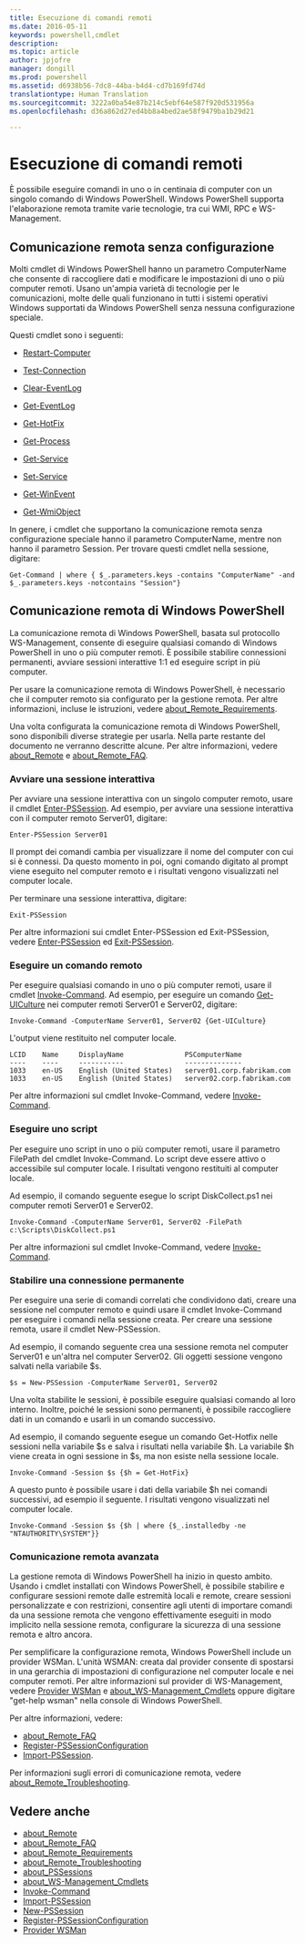 ```yaml
---
title: Esecuzione di comandi remoti
ms.date: 2016-05-11
keywords: powershell,cmdlet
description: 
ms.topic: article
author: jpjofre
manager: dongill
ms.prod: powershell
ms.assetid: d6938b56-7dc8-44ba-b4d4-cd7b169fd74d
translationtype: Human Translation
ms.sourcegitcommit: 3222a0ba54e87b214c5ebf64e587f920d531956a
ms.openlocfilehash: d36a862d27ed4bb8a4bed2ae58f9479ba1b29d21

---
```


# Esecuzione di comandi remoti
È possibile eseguire comandi in uno o in centinaia di computer con un singolo comando di Windows PowerShell. Windows PowerShell supporta l'elaborazione remota tramite varie tecnologie, tra cui WMI, RPC e WS-Management.

## Comunicazione remota senza configurazione
Molti cmdlet di Windows PowerShell hanno un parametro ComputerName che consente di raccogliere dati e modificare le impostazioni di uno o più computer remoti. Usano un'ampia varietà di tecnologie per le comunicazioni, molte delle quali funzionano in tutti i sistemi operativi Windows supportati da Windows PowerShell senza nessuna configurazione speciale.

Questi cmdlet sono i seguenti:

-   [Restart-Computer](https://technet.microsoft.com/en-us/library/dd315301.aspx)

-   [Test-Connection](https://technet.microsoft.com/en-us/library/dd315259.aspx)

-   [Clear-EventLog](https://technet.microsoft.com/en-us/library/dd347552.aspx)

-   [Get-EventLog](https://technet.microsoft.com/en-us/library/dd315250.aspx)

-   [Get-HotFix](https://technet.microsoft.com/en-us/library/e1ef636f-5170-4675-b564-199d9ef6f101)

-   [Get-Process](https://technet.microsoft.com/en-us/library/dd347630.aspx)

-   [Get-Service](https://technet.microsoft.com/en-us/library/dd347591.aspx)

-   [Set-Service](https://technet.microsoft.com/en-us/library/dd315324.aspx)

-   [Get-WinEvent](https://technet.microsoft.com/en-us/library/dd315358.aspx)

-   [Get-WmiObject](https://technet.microsoft.com/en-us/library/dd315295.aspx)

In genere, i cmdlet che supportano la comunicazione remota senza configurazione speciale hanno il parametro ComputerName, mentre non hanno il parametro Session. Per trovare questi cmdlet nella sessione, digitare:

```
Get-Command | where { $_.parameters.keys -contains "ComputerName" -and $_.parameters.keys -notcontains "Session"}
```

## Comunicazione remota di Windows PowerShell
La comunicazione remota di Windows PowerShell, basata sul protocollo WS-Management, consente di eseguire qualsiasi comando di Windows PowerShell in uno o più computer remoti. È possibile stabilire connessioni permanenti, avviare sessioni interattive 1:1 ed eseguire script in più computer.

Per usare la comunicazione remota di Windows PowerShell, è necessario che il computer remoto sia configurato per la gestione remota. Per altre informazioni, incluse le istruzioni, vedere [about_Remote_Requirements](https://technet.microsoft.com/en-us/library/dd315349.aspx).

Una volta configurata la comunicazione remota di Windows PowerShell, sono disponibili diverse strategie per usarla. Nella parte restante del documento ne verranno descritte alcune. Per altre informazioni, vedere [about_Remote](https://technet.microsoft.com/en-us/library/dd347744.aspx) e [about_Remote_FAQ](https://technet.microsoft.com/en-us/library/dd347744.aspx).

### Avviare una sessione interattiva
Per avviare una sessione interattiva con un singolo computer remoto, usare il cmdlet [Enter-PSSession](https://technet.microsoft.com/en-us/library/dd315384.aspx). Ad esempio, per avviare una sessione interattiva con il computer remoto Server01, digitare:

```
Enter-PSSession Server01
```

Il prompt dei comandi cambia per visualizzare il nome del computer con cui si è connessi. Da questo momento in poi, ogni comando digitato al prompt viene eseguito nel computer remoto e i risultati vengono visualizzati nel computer locale.

Per terminare una sessione interattiva, digitare:

```
Exit-PSSession
```

Per altre informazioni sui cmdlet Enter-PSSession ed Exit-PSSession, vedere [Enter-PSSession](https://technet.microsoft.com/en-us/library/dd315384.aspx) ed [Exit-PSSession](https://technet.microsoft.com/en-us/library/dd315322.aspx).

### Eseguire un comando remoto
Per eseguire qualsiasi comando in uno o più computer remoti, usare il cmdlet [Invoke-Command](https://technet.microsoft.com/en-us/library/dd347578.aspx).
Ad esempio, per eseguire un comando [Get-UICulture](https://technet.microsoft.com/en-us/library/dd347742.aspx) nei computer remoti Server01 e Server02, digitare:

```
Invoke-Command -ComputerName Server01, Server02 {Get-UICulture}
```

L'output viene restituito nel computer locale.

```
LCID    Name     DisplayName               PSComputerName
----    ----     -----------               --------------
1033    en-US    English (United States)   server01.corp.fabrikam.com
1033    en-US    English (United States)   server02.corp.fabrikam.com
```

Per altre informazioni sul cmdlet Invoke-Command, vedere [Invoke-Command](https://technet.microsoft.com/en-us/library/22fd98ba-1874-492e-95a5-c069467b8462).

### Eseguire uno script
Per eseguire uno script in uno o più computer remoti, usare il parametro FilePath del cmdlet Invoke-Command. Lo script deve essere attivo o accessibile sul computer locale. I risultati vengono restituiti al computer locale.

Ad esempio, il comando seguente esegue lo script DiskCollect.ps1 nei computer remoti Server01 e Server02.

```
Invoke-Command -ComputerName Server01, Server02 -FilePath c:\Scripts\DiskCollect.ps1
```

Per altre informazioni sul cmdlet Invoke-Command, vedere [Invoke-Command](https://technet.microsoft.com/en-us/library/dd347578.aspx).

### Stabilire una connessione permanente
Per eseguire una serie di comandi correlati che condividono dati, creare una sessione nel computer remoto e quindi usare il cmdlet Invoke-Command per eseguire i comandi nella sessione creata. Per creare una sessione remota, usare il cmdlet New-PSSession.

Ad esempio, il comando seguente crea una sessione remota nel computer Server01 e un'altra nel computer Server02. Gli oggetti sessione vengono salvati nella variabile $s.

```
$s = New-PSSession -ComputerName Server01, Server02
```

Una volta stabilite le sessioni, è possibile eseguire qualsiasi comando al loro interno. Inoltre, poiché le sessioni sono permanenti, è possibile raccogliere dati in un comando e usarli in un comando successivo.

Ad esempio, il comando seguente esegue un comando Get-Hotfix nelle sessioni nella variabile $s e salva i risultati nella variabile $h. La variabile $h viene creata in ogni sessione in $s, ma non esiste nella sessione locale.

```
Invoke-Command -Session $s {$h = Get-HotFix}
```

A questo punto è possibile usare i dati della variabile $h nei comandi successivi, ad esempio il seguente. I risultati vengono visualizzati nel computer locale.

```
Invoke-Command -Session $s {$h | where {$_.installedby -ne "NTAUTHORITY\SYSTEM"}}
```

### Comunicazione remota avanzata
La gestione remota di Windows PowerShell ha inizio in questo ambito. Usando i cmdlet installati con Windows PowerShell, è possibile stabilire e configurare sessioni remote dalle estremità locali e remote, creare sessioni personalizzate e con restrizioni, consentire agli utenti di importare comandi da una sessione remota che vengono effettivamente eseguiti in modo implicito nella sessione remota, configurare la sicurezza di una sessione remota e altro ancora.

Per semplificare la configurazione remota, Windows PowerShell include un provider WSMan. L'unità WSMAN: creata dal provider consente di spostarsi in una gerarchia di impostazioni di configurazione nel computer locale e nei computer remoti.
Per altre informazioni sul provider di WS-Management, vedere [Provider WSMan](https://technet.microsoft.com/en-us/library/dd819476.aspx) e   [about_WS-Management_Cmdlets](https://technet.microsoft.com/en-us/library/dd819481.aspx) oppure digitare "get-help wsman" nella console di Windows PowerShell.

Per altre informazioni, vedere:
- [about_Remote_FAQ](https://technet.microsoft.com/en-us/library/dd315359.aspx)
- [Register-PSSessionConfiguration](https://technet.microsoft.com/en-us/library/dd819496.aspx)
- [Import-PSSession](https://technet.microsoft.com/en-us/library/dd347575.aspx). 

Per informazioni sugli errori di comunicazione remota, vedere [about_Remote_Troubleshooting](https://technet.microsoft.com/en-us/library/dd347642.aspx).

## Vedere anche
- [about_Remote](https://technet.microsoft.com/en-us/library/9b4a5c87-9162-4adf-bdfe-fbc80b9b8970)
- [about_Remote_FAQ](https://technet.microsoft.com/en-us/library/e23702fd-9415-4a98-9975-390a4d3adc42)
- [about_Remote_Requirements](https://technet.microsoft.com/en-us/library/da213949-134c-4741-b307-81f4492ba1bd)
- [about_Remote_Troubleshooting](https://technet.microsoft.com/en-us/library/2f890148-8578-49ed-85ea-79a489dd6317)
- [about_PSSessions](https://technet.microsoft.com/en-us/library/7a9b4e0e-fa1b-47b0-92f6-6e2995d70acb)
- [about_WS-Management_Cmdlets](https://technet.microsoft.com/en-us/library/6ed3370a-ea10-45a5-9493-696aeace27ed)
- [Invoke-Command](https://technet.microsoft.com/en-us/library/22fd98ba-1874-492e-95a5-c069467b8462)
- [Import-PSSession](https://technet.microsoft.com/en-us/library/048c115e-a6fb-4e0d-8cea-c5ca24630c9d)
- [New-PSSession](https://technet.microsoft.com/en-us/library/59452f12-a11d-4558-99ea-e6ca6ad5ffd3)
- [Register-PSSessionConfiguration](https://technet.microsoft.com/en-us/library/af68867a-d201-4b19-a1de-594015ed8a25)
- [Provider WSMan](https://technet.microsoft.com/en-us/library/66fe1241-e08f-49ca-832f-a84c33ca8735)




<!--HONumber=Aug16_HO4-->


